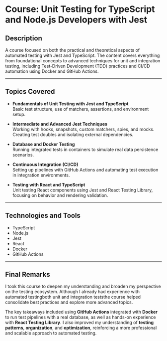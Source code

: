 # Course: Unit Testing for TypeScript and Node.js Developers with Jest

## Description

A course focused on both the practical and theoretical aspects of automated testing with Jest and TypeScript. The content covers everything from foundational concepts to advanced techniques for unit and integration testing, including Test-Driven Development (TDD) practices and CI/CD automation using Docker and GitHub Actions.

---

## Topics Covered

- **Fundamentals of Unit Testing with Jest and TypeScript**  
  Basic test structure, use of matchers, assertions, and environment setup.

- **Intermediate and Advanced Jest Techniques**  
  Working with hooks, snapshots, custom matchers, spies, and mocks.  
  Creating test doubles and isolating external dependencies.

- **Database and Docker Testing**  
  Running integrated tests in containers to simulate real data persistence scenarios.

- **Continuous Integration (CI/CD)**  
  Setting up pipelines with GitHub Actions and automating test execution in integration environments.

- **Testing with React and TypeScript**  
  Unit testing React components using Jest and React Testing Library, focusing on behavior and rendering validation.

---

## Technologies and Tools

- TypeScript  
- Node.js  
- Jest  
- React  
- Docker  
- GitHub Actions

---

## Final Remarks

I took this course to deepen my understanding and broaden my perspective on the testing ecosystem. Although I already had experience with automated testingboth unit and integration teststhe course helped consolidate best practices and explore more advanced topics.

The key takeaways included using **GitHub Actions** integrated with **Docker** to run test pipelines with a real database, as well as hands-on experience with **React Testing Library**. I also improved my understanding of **testing patterns**, **organization**, and **optimization**, reinforcing a more professional and scalable approach to automated testing.
